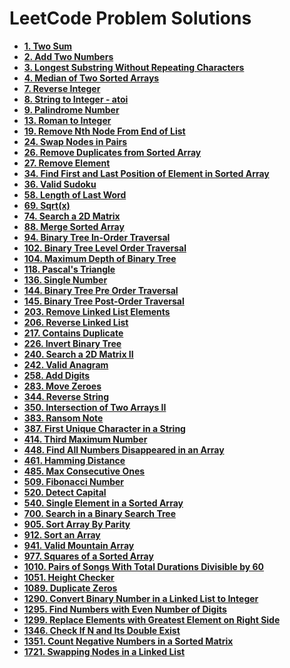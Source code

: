 # LeetCode Problem Solutions

-   **[1. Two Sum](https://github.com/Razeen-Shaikh/leetcode/tree/main/0001.two-sums)**
-   **[2. Add Two Numbers](https://github.com/Razeen-Shaikh/leetcode/tree/main/0002.add-two-numbers)**
-   **[3. Longest Substring Without Repeating Characters](https://github.com/Razeen-Shaikh/leetcode/tree/main/3.longest-substring-without-repeating-characters)**
-   **[4. Median of Two Sorted Arrays](https://github.com/Razeen-Shaikh/leetcode/tree/main/4.median-of-two-sorted-arrays)**
-   **[7. Reverse Integer](https://github.com/Razeen-Shaikh/leetcode/tree/main/7.reverse-integer)**
-   **[8. String to Integer - atoi](https://github.com/Razeen-Shaikh/leetcode/tree/main/8.string-to-integer)**
-   **[9. Palindrome Number](https://github.com/Razeen-Shaikh/leetcode/tree/main/9.palindrome-number)**
-   **[13. Roman to Integer](https://github.com/Razeen-Shaikh/leetcode/tree/main/13.roman-to-integer)**
-   **[19. Remove Nth Node From End of List](https://github.com/Razeen-Shaikh/leetcode/tree/main/19.remove-nth-node-from-end-of-list)**
-   **[24. Swap Nodes in Pairs](https://github.com/Razeen-Shaikh/leetcode/tree/main/24.swap-nodes-in-pairs)**
-   **[26. Remove Duplicates from Sorted Array](https://github.com/Razeen-Shaikh/leetcode/tree/main/26.remove-duplicates-from-sorted-array)**
-   **[27. Remove Element](https://github.com/Razeen-Shaikh/leetcode/tree/main/27.remove-element)**
-   **[34. Find First and Last Position of Element in Sorted Array](https://github.com/Razeen-Shaikh/leetcode/tree/main/34.find-first-and-last-position-of-element)**
-   **[36. Valid Sudoku](https://github.com/Razeen-Shaikh/leetcode/tree/main/36.valid-sudoku)**
-   **[58. Length of Last Word](https://github.com/Razeen-Shaikh/leetcode/tree/main/58.length-of-last-word)**
-   **[69. Sqrt(x)](https://github.com/Razeen-Shaikh/leetcode/tree/main/69.sqrt-of-x)**
-   **[74. Search a 2D Matrix](https://github.com/Razeen-Shaikh/leetcode/tree/main/74.search-a-2d-matrix)**
-   **[88. Merge Sorted Array](https://github.com/Razeen-Shaikh/leetcode/tree/main/88.merge-sorted-array)**
-   **[94. Binary Tree In-Order Traversal](https://github.com/Razeen-Shaikh/leetcode/tree/main/94.binary-tree-inorder-traversal)**
-   **[102. Binary Tree Level Order Traversal](https://github.com/Razeen-Shaaikh/leetcode/tree/main//102.binary-tree-level-order-traversal)**
-   **[104. Maximum Depth of Binary Tree](https://github.com/Razeen-Shaikh/leetcode/tree/main/104.maximum-depth-of-binary-tree)**
-   **[118. Pascal's Triangle](https://github.com/Razeen-Shaikh/leetcode/tree/main/118.pascal's-triangle)**
-   **[136. Single Number](https://github.com/Razeen-Shaikh/leetcode/tree/main/136.single-number)**
-   **[144. Binary Tree Pre Order Traversal](https://github.com/Razeen-Shaikh/leetcode/tree/main/144.binary-tree-pre-order-traversal)**
-   **[145. Binary Tree Post-Order Traversal](https://github.com/Razeen-Shaikh/leetcode/tree/main/145.binary-tree-post-order-traversal)**
-   **[203. Remove Linked List Elements](https://github.com/Razeen-Shaikh/leetcode/tree/main/203.remove-linked-list-elements)**
-   **[206. Reverse Linked List](https://github.com/Razeen-Shaikh/leetcode/tree/main/206.reverse-linked-list)**
-   **[217. Contains Duplicate](https://github.com/Razeen-Shaikh/leetcode/tree/main/217.contains-duplicate)**
-   **[226. Invert Binary Tree](https://github.com/Razeen-Shaikh/leetcode/tree/main/226.invert-binary-tree)**
-   **[240. Search a 2D Matrix II](https://github.com/Razeen-Shaikh/leetcode/tree/main/240.search-a-2d-matrix-ii)**
-   **[242. Valid Anagram](https://github.com/Razeen-Shaikh/leetcode/tree/main/242.valid-anagram)**
-   **[258. Add Digits](https://github.com/Razeen-Shaikh/leetcode/tree/main/258.add-digits)**
-   **[283. Move Zeroes](https://github.com/Razeen-Shaikh/leetcode/tree/main/283.move-zeroes)**
-   **[344. Reverse String](https://github.com/Razeen-Shaikh/leetcode/tree/main/344.reverse-string)**
-   **[350. Intersection of Two Arrays II](https://github.com/Razeen-Shaikh/leetcode/tree/main/350.intersection-of-two-arrays-ii)**
-   **[383. Ransom Note](https://github.com/Razeen-Shaikh/leetcode/tree/main/383.ransom-note)**
-   **[387. First Unique Character in a String](https://github.com/Razeen-Shaikh/leetcode/tree/main/387.first-unique-character-in-a-string)**
-   **[414. Third Maximum Number](https://github.com/Razeen-Shaikh/leetcode/tree/main/414.third-maximum-number)**
-   **[448. Find All Numbers Disappeared in an Array](https://github.com/Razeen-Shaikh/leetcode/tree/main/448.find-all-numbers-disappeared-in-an-array)**
-   **[461. Hamming Distance](https://github.com/Razeen-Shaikh/leetcode/tree/main/461.hamming-distance)**
-   **[485. Max Consecutive Ones](https://github.com/Razeen-Shaikh/leetcode/tree/main/485.max-consecutive-ones)**
-   **[509. Fibonacci Number](https://github.com/Razeen-Shaikh/leetcode/tree/main/509.fibonacci-number)**
-   **[520. Detect Capital](https://github.com/Razeen-Shaikh/leetcode/tree/main/520.detect-capital)**
-   **[540. Single Element in a Sorted Array](https://github.com/Razeen-Shaikh/leetcode/tree/main/540.single-element-in-a-sorted-array)**
-   **[700. Search in a Binary Search Tree](https://github.com/Razeen-Shaikh/leetcode/tree/main/700.search-in-a-binary-search-tree)**
-   **[905. Sort Array By Parity](https://github.com/Razeen-Shaikh/leetcode/tree/main/905.sort-array-by-parity)**
-   **[912. Sort an Array](https://github.com/Razeen-Shaikh/leetcode/tree/main/912.sort-an-array)**
-   **[941. Valid Mountain Array](https://github.com/Razeen-Shaikh/leetcode/tree/main/941.valid-mountain-array)**
-   **[977. Squares of a Sorted Array](https://github.com/Razeen-Shaikh/leetcode/tree/main/977.squares-of-a-sorted-array)**
-   **[1010. Pairs of Songs With Total Durations Divisible by 60](https://github.com/Razeen-Shaikh/leetcode/tree/main/1010.pairs-of-a-sorted-array)**
-   **[1051. Height Checker](https://github.com/Razeen-Shaikh/leetcode/tree/main/1051.height-checker)**
-   **[1089. Duplicate Zeros](https://github.com/Razeen-Shaikh/leetcode/tree/main/1089.duplicate-zeros)**
-   **[1290. Convert Binary Number in a Linked List to Integer](https://github.com/Razeen-Shaikh/leetcode/tree/main/1290.convert-binary-number-in-a-linked-list-to-integer)**
-   **[1295. Find Numbers with Even Number of Digits](https://github.com/Razeen-Shaikh/leetcode/tree/main/1295.find-numbers-with-even-number-of-digits)**
-   **[1299. Replace Elements with Greatest Element on Right Side](https://github.com/Razeen-Shaikh/leetcode/tree/main/1299.replace-elements-with-greatest-element-on-right-side)**
-   **[1346. Check If N and Its Double Exist](https://github.com/Razeen-Shaikh/leetcode/tree/main/1346.check-if-n-and-its-double-exist)**
-   **[1351. Count Negative Numbers in a Sorted Matrix](https://github.com/Razeen-Shaikh/leetcode/tree/main/1351.count-negative-numbers-in-a-sorted-matrix)**
-   **[1721. Swapping Nodes in a Linked List](https://github.com/Razeen-Shaikh/leetcode/tree/main/1721.swapping-nodes-in-a-linked-list)**
